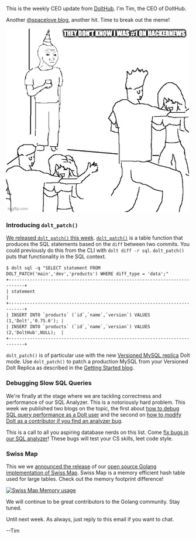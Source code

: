 This is the weekly CEO update from [DoltHub](https://www.dolthub.com/). I'm Tim, the CEO of DoltHub. 

Another [@spacelove blog](https://www.dolthub.com/blog/2023-03-23-illusion-of-transparency/), another hit. Time to break out the meme!

[![Spacelove hit](../images/hackernews-meme.jpeg)](https://www.dolthub.com/blog/2023-03-23-illusion-of-transparency/)

### Introducing `dolt_patch()`

[We released `dolt_patch()` this week](https://www.dolthub.com/blog/2023-03-24-introducing-dolt-patch/). [`dolt_patch()`](https://docs.dolthub.com/sql-reference/version-control/dolt-sql-functions#dolt_patch) is a table function that produces the SQL statements based on the `diff` between two commits. You could previously do this from the CLI with `dolt diff -r sql`. `dolt_patch()` puts that functionality in the SQL context.

```
$ dolt sql -q "SELECT statement FROM DOLT_PATCH('main','dev','products') WHERE diff_type = 'data';"
+----------------------------------------------------------------------------+
| statement                                                                  |
+----------------------------------------------------------------------------+
| INSERT INTO `products` (`id`,`name`,`version`) VALUES (1,'Dolt','0.75.6'); |
| INSERT INTO `products` (`id`,`name`,`version`) VALUES (2,'DoltHub',NULL);  |
+----------------------------------------------------------------------------+
```

`dolt_patch()` is of particular use with the new [Versioned MySQL replica](https://www.dolthub.com/blog/2023-03-15-getting-started-versioned-mysql-replica/) Dolt mode. Use `dolt_patch()` to patch a production MySQL from your Versioned Dolt Replica as described in the [Getting Started blog](https://www.dolthub.com/blog/2023-03-15-getting-started-versioned-mysql-replica/#revert-a-bad-change).

### Debugging Slow SQL Queries

We're finally at the stage where we are tackling correctness and performance of our SQL Analyzer. This is a notoriously hard problem. This week we published two blogs on the topic, the first about [how to debug SQL query performance as a Dolt user](https://www.dolthub.com/blog/2023-03-23-debugging-perf/) and the second on [how to modify Dolt as a contributor if you find an analyzer bug](https://www.dolthub.com/blog/2023-03-27-debugging-dolt/). 

This is a call to all you aspiring database nerds on this list. Come [fix bugs in our SQL analyzer](https://github.com/dolthub/dolt/issues?q=is%3Aissue+is%3Aopen+label%3Aanalyzer)! These bugs will test your CS skills, leet code style. 

### Swiss Map

This we we [announced the release](https://www.dolthub.com/blog/2023-03-28-swiss-map/) of our [open source Golang implementation of Swiss Map](https://github.com/dolthub/swiss). Swiss Map is a memory efficient hash table used for large tables. Check out the memory footprint difference!

[![Swiss Map Memory usage](../images/swiss-memory.svg)](https://www.dolthub.com/blog/2023-03-28-swiss-map/)

We will continue to be great contributors to the Golang community. Stay tuned.

Until next week. As always, just reply to this email if you want to chat.

--Tim

